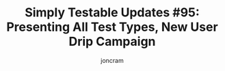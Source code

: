 ---
title: "Simply Testable Updates #95: Presenting All Test Types, New User Drip Campaign"
author: joncram
newsletter_meta:
    issue_number: 95th
    url: https://us5.campaign-archive1.com/?u=ac75e33d993d2b502e333ddd0&amp;id=b5e4aa5d05
    highlights:
      - <a href="https://us5.campaign-archive1.com/?u=ac75e33d993d2b502e333ddd0&amp;id=b5e4aa5d05#mobile-ready-dashboard">Presenting All Test Types</a>
      - <a href="https://us5.campaign-archive1.com/?u=ac75e33d993d2b502e333ddd0&amp;id=b5e4aa5d05#mobile-ready-everything-else">New User Drip Campaign</a>
    closing_sentence: Expect the next newsletter in a week from now on 2 July 2014
---